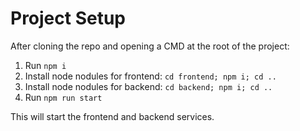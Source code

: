# Project Setup
After cloning the repo and opening a CMD at the root of the project:
1. Run `npm i`
2. Install node nodules for frontend: `cd frontend; npm i; cd ..`
3. Install node nodules for backend: `cd backend; npm i; cd ..`
4. Run `npm run start`  

This will start the frontend and backend services.